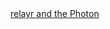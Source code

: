 <div class="github">
<a href="https://github.com/relayr/relayr-photon">relayr and the Photon</a>

</div>



